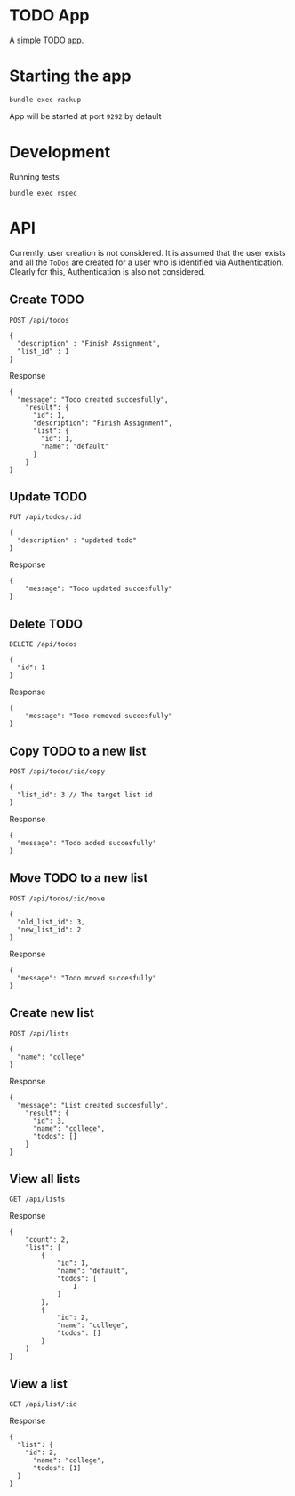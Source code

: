 # TODO App

A simple TODO app.

# Starting the app
```
bundle exec rackup
```
App will be started at port `9292` by default

# Development
Running tests
```
bundle exec rspec
```

# API

Currently, user creation is not considered.
It is assumed that the user exists and all the `ToDos` are created for a user
who is identified via Authentication. Clearly for this, Authentication is also
not considered.

## Create TODO
```
POST /api/todos

{
  "description" : "Finish Assignment",
  "list_id" : 1
}
```

Response
```
{
  "message": "Todo created succesfully",
    "result": {
      "id": 1,
      "description": "Finish Assignment",
      "list": {
        "id": 1,
        "name": "default"
      }
    }
}
```

## Update TODO
```
PUT /api/todos/:id

{
  "description" : "updated todo"
}
```

Response
```
{
    "message": "Todo updated succesfully"
}
```

## Delete TODO
```
DELETE /api/todos

{
  "id": 1
}
```

Response
```
{
    "message": "Todo removed succesfully"
}
```

## Copy TODO to a new list
```
POST /api/todos/:id/copy

{
  "list_id": 3 // The target list id
}
```

Response
```
{
  "message": "Todo added succesfully"
}
```

## Move TODO to a new list
```
POST /api/todos/:id/move

{
  "old_list_id": 3,
  "new_list_id": 2
}
```

Response
```
{
  "message": "Todo moved succesfully"
}
```

## Create new list
```
POST /api/lists

{
  "name": "college"
}
```

Response
```
{
  "message": "List created succesfully",
    "result": {
      "id": 3,
      "name": "college",
      "todos": []
    }
}
```

## View all lists
```
GET /api/lists
```
Response
```
{
    "count": 2,
    "list": [
        {
            "id": 1,
            "name": "default",
            "todos": [
                1
            ]
        },
        {
            "id": 2,
            "name": "college",
            "todos": []
        }
    ]
}
```

## View a list
```
GET /api/list/:id
```

Response
```
{
  "list": {
    "id": 2,
      "name": "college",
      "todos": [1]
  }
}
```

